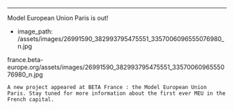 ---
Model European Union Paris is out!

  
 - image_path: /assets/images/26991590_382993795475551_3357006096555076980_n.jpg
 
 france.beta-europe.org/assets/images/26991590_382993795475551_3357006096555076980_n.jpg
    
    
    A new project appeared at BETA France : the Model European Union Paris. Stay tuned for more information about the first ever MEU in the French capital. 
   
